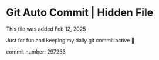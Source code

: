 # Git Auto Commit | Hidden File

This file was added Feb 12, 2025

Just for fun and keeping my daily git commit active 🤪

commit number: 297253
